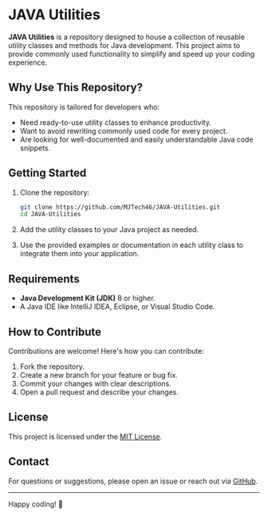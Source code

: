 # JAVA Utilities

**JAVA Utilities** is a repository designed to house a collection of reusable utility classes and methods for Java development. This project aims to provide commonly used functionality to simplify and speed up your coding experience.

## Why Use This Repository?

This repository is tailored for developers who:

- Need ready-to-use utility classes to enhance productivity.
- Want to avoid rewriting commonly used code for every project.
- Are looking for well-documented and easily understandable Java code snippets.

## Getting Started

1. Clone the repository:
   ```bash
   git clone https://github.com/MJTech46/JAVA-Utilities.git
   cd JAVA-Utilities
   ```

2. Add the utility classes to your Java project as needed.

3. Use the provided examples or documentation in each utility class to integrate them into your application.

## Requirements

- **Java Development Kit (JDK)** 8 or higher.
- A Java IDE like IntelliJ IDEA, Eclipse, or Visual Studio Code.

## How to Contribute

Contributions are welcome! Here's how you can contribute:

1. Fork the repository.
2. Create a new branch for your feature or bug fix.
3. Commit your changes with clear descriptions.
4. Open a pull request and describe your changes.

## License

This project is licensed under the [MIT License](LICENSE).

## Contact

For questions or suggestions, please open an issue or reach out via [GitHub](https://github.com/MJTech46).

---

Happy coding! 🚀
